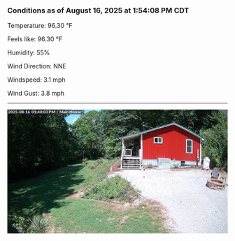 ### Conditions as of August 16, 2025 at 1:54:08 PM CDT 

Temperature: 96.30 &deg;F

Feels like: 96.30 &deg;F

Humidity: 55%

Wind Direction: NNE

Windspeed: 3.1 mph

Wind Gust: 3.8 mph

---

<img src="./images/latest.jpeg"/>

